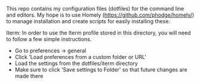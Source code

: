 This repo contains my configuration files (dotfiles) for the command line and
editors. My hope is to use Homely (https://github.com/phodge/homely/) to manage
installation and create scripts for easily installing these.

Iterm:
In order to use the Iterm profile stored in this directory, you will need to
follow a few simple instructions.
- Go to preferences -> general
- Click 'Load preferences from a custom folder or URL'
- Load the settings from the dotfiles/iterm directory
- Make sure to click 'Save settings to Folder' so that future changes are made there
